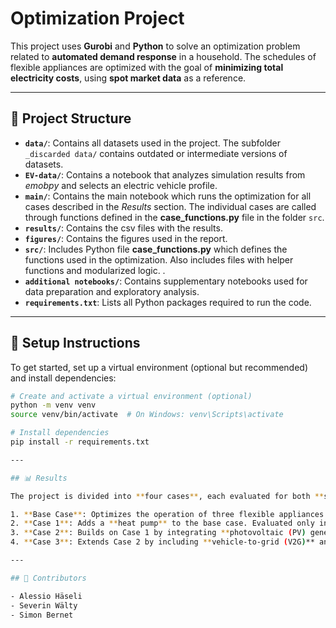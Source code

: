 # Optimization Project

This project uses **Gurobi** and **Python** to solve an optimization problem related to **automated demand response** in a household. The schedules of flexible appliances are optimized with the goal of **minimizing total electricity costs**, using **spot market data** as a reference.

---

## 📁 Project Structure

- **`data/`**: Contains all datasets used in the project. The subfolder `_discarded data/` contains outdated or intermediate versions of datasets.
- **`EV-data/`**: Contains a notebook that analyzes simulation results from _emobpy_ and selects an electric vehicle profile.
- **`main/`**: Contains the main notebook which runs the optimization for all cases described in the _Results_ section. The individual cases are called through functions defined in the **case_functions.py** file in the folder `src`.
- **`results/`**: Contains the csv files with the results.
- **`figures/`**:  Contains the figures used in the report.
- **`src/`**: Includes Python file **case_functions.py** which defines the functions used in the optimization. Also includes files with helper functions and modularized logic. .
- **`additional notebooks/`**: Contains supplementary notebooks used for data preparation and exploratory analysis.
- **`requirements.txt`**: Lists all Python packages required to run the code.

---

## 🚀 Setup Instructions

To get started, set up a virtual environment (optional but recommended) and install dependencies:

```bash
# Create and activate a virtual environment (optional)
python -m venv venv
source venv/bin/activate  # On Windows: venv\Scripts\activate

# Install dependencies
pip install -r requirements.txt

---

## 📊 Results

The project is divided into **four cases**, each evaluated for both **summer (August)** and **winter (December)** scenarios:

1. **Base Case**: Optimizes the operation of three flexible appliances (dishwasher, washing machine, dryer) and the charging schedule of an electric vehicle.
2. **Case 1**: Adds a **heat pump** to the base case. Evaluated only in winter due to the assumption of no heating demand in summer.
3. **Case 2**: Builds on Case 1 by integrating **photovoltaic (PV) generation**. Surplus PV energy is curtailed if not used.
4. **Case 3**: Extends Case 2 by including **vehicle-to-grid (V2G)** and **vehicle-to-home (V2H)** capabilities.

---

## 👥 Contributors

- Alessio Häseli
- Severin Wälty
- Simon Bernet
```
